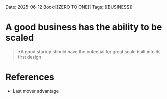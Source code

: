Date: 2025-06-12
Book:[[ZERO TO ONE]]
Tags: [[BUSINESS]] 

# A good business has the ability to be scaled

>*A good startup should have the potential for great scale built into its first design 
# References 
 - Last mover advantage